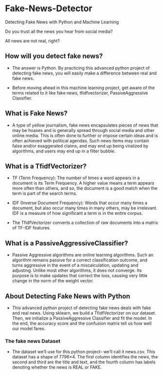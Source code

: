 # Fake-News-Detector


Detecting Fake News with Python and Machine Learning

Do you trust all the news you hear from social media?

All news are not real, right?

## How will you detect fake news?

- The answer is Python. By practicing this advanced python project of detecting fake news, you will easily make a difference between real and fake news.

- Before moving ahead in this machine learning project, get aware of the terms related to it like fake news, tfidfvectorizer, PassiveAggressive Classifier.


## What is Fake News?
- A type of yellow journalism, fake news encapsulates pieces of news that may be hoaxes and is generally spread through social media and other online media. This is often done to further or impose certain ideas and is often achieved with political agendas. Such news items may contain false and/or exaggerated claims, and may end up being viralized by algorithms, and users may end up in a filter bubble.

## What is a TfidfVectorizer?
- TF (Term Frequency): The number of times a word appears in a document is its Term Frequency. A higher value means a term appears more often than others, and so, the document is a good match when the term is part of the search terms.

- IDF (Inverse Document Frequency): Words that occur many times a document, but also occur many times in many others, may be irrelevant. IDF is a measure of how significant a term is in the entire corpus.

- The TfidfVectorizer converts a collection of raw documents into a matrix of TF-IDF features.

## What is a PassiveAggressiveClassifier?
- Passive Aggressive algorithms are online learning algorithms. Such an algorithm remains passive for a correct classification outcome, and turns aggressive in the event of a miscalculation, updating and adjusting. Unlike most other algorithms, it does not converge. Its purpose is to make updates that correct the loss, causing very little change in the norm of the weight vector.


## About Detecting Fake News with Python
- This advanced python project of detecting fake news deals with fake and real news. Using sklearn, we build a TfidfVectorizer on our dataset. Then, we initialize a PassiveAggressive Classifier and fit the model. In the end, the accuracy score and the confusion matrix tell us how well our model fares.

### The fake news Dataset
- The dataset we’ll use for this python project- we’ll call it news.csv. This dataset has a shape of 7796×4. The first column identifies the news, the second and third are the title and text, and the fourth column has labels denoting whether the news is REAL or FAKE.
